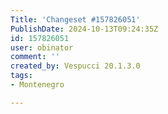 ```yaml
---
Title: 'Changeset #157826051'
PublishDate: 2024-10-13T09:24:35Z
id: 157826051
user: obinator
comment: ''
created_by: Vespucci 20.1.3.0
tags:
- Montenegro

---
```

